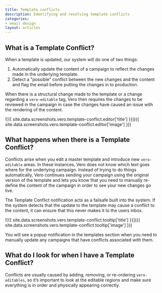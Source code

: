 ```yaml
---
title: Template conflicts
description: Identifying and resolving template conflicts
categories:
- email design
layout: articles
---
```


## What is a Template Conflict?

When a template is updated, our system will do one of two things:

1. Automatically update the content of a campaign to reflect the changes made in the underlying template.
2. Detect a "possible" conflict between the new changes and the content and flag the email before putting the changes in to production.

When there is a structural change made to the template or a change regarding a `vero-editable` tag, Vero then requires the changes to be reviewed in the campaign in case the changes have caused an issue with the rendering of the content.

![{{ site.data.screenshots.vero.template-conflict.editor['title'] }}]({{ site.data.screenshots.vero.template-conflict.editor['image'] }})

## What happens when there is a Template Conflict?

Conflicts arise when you edit a master template and introduce new `vero-editable` areas. In these instances, Vero does not know which text goes where for the underlying campaign. Instead of trying to do things automatically, Vero continues sending your campaign using the original version of the template and lets you know that you need to manually re-define the content of the campaign in order to see your new changes go live.

The Template Conflict notification acts as a failsafe built into the system. If the system detects that the update to the template may cause a conflict to the content, it can ensure that this never makes it to the users inbox.

![{{ site.data.screenshots.vero.template-conflict.tooltip['title'] }}]({{ site.data.screenshots.vero.template-conflict.tooltip['image'] }})

You will see a popup notification in the templates section when you need to manually update any campaigns that have conflicts associated with them.

## What do I look for when I have a Template Conflict?

Conflicts are usually caused by adding, removing, or re-ordering `vero-editables`, so it’s important to look at the editable regions and make sure everything is in order and physically appearing correctly.